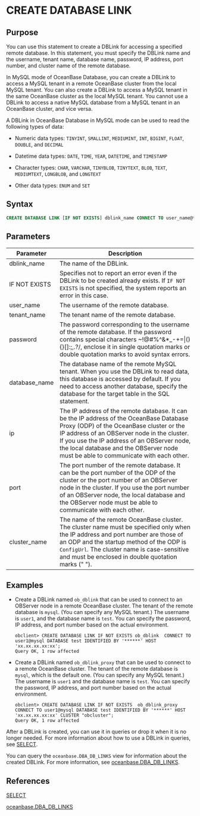 # CREATE DATABASE LINK

## Purpose

You can use this statement to create a DBLink for accessing a specified remote database. In this statement, you must specify the DBLink name and the username, tenant name, database name, password, IP address, port number, and cluster name of the remote database.


In MySQL mode of OceanBase Database, you can create a DBLink to access a MySQL tenant in a remote OceanBase cluster from the local MySQL tenant. You can also create a DBLink to access a MySQL tenant in the same OceanBase cluster as the local MySQL tenant. You cannot use a DBLink to access a native MySQL database from a MySQL tenant in an OceanBase cluster, and vice versa.

A DBLink in OceanBase Database in MySQL mode can be used to read the following types of data:

* Numeric data types: `TINYINT`, `SMALLINT`, `MEDIUMINT`, `INT`, `BIGINT`, `FLOAT`, `DOUBLE`, and `DECIMAL`

* Datetime data types: `DATE`, `TIME`, `YEAR`, `DATETIME`, and `TIMESTAMP`

* Character types: `CHAR`, `VARCHAR`, `TINYBLOB`, `TINYTEXT`, `BLOB`, `TEXT`, `MEDIUMTEXT`, `LONGBLOB`, and `LONGTEXT`

* Other data types: `ENUM` and `SET`

## Syntax

```sql
CREATE DATABASE LINK [IF NOT EXISTS] dblink_name CONNECT TO user_name@tenant_name DATABASE database_name IDENTIFIED BY password HOST 'ip:port' [CLUSTER cluster_name];
```

## Parameters

| Parameter | Description |
| --- | --- |
| dblink_name | The name of the DBLink.  |
| IF NOT EXISTS | Specifies not to report an error even if the DBLink to be created already exists. If `IF NOT EXISTS` is not specified, the system reports an error in this case.  |
| user_name | The username of the remote database.  |
| tenant_name | The tenant name of the remote database.  |
| password | The password corresponding to the username of the remote database. If the password contains special characters ~!@#%^&*_-+=&#124;(){}[]:;,.?/, enclose it in single quotation marks or double quotation marks to avoid syntax errors.  |
| database_name | The database name of the remote MySQL tenant. When you use the DBLink to read data, this database is accessed by default. If you need to access another database, specify the database for the target table in the SQL statement.  |
| ip | The IP address of the remote database. It can be the IP address of the OceanBase Database Proxy (ODP) of the OceanBase cluster or the IP address of an OBServer node in the cluster. If you use the IP address of an OBServer node, the local database and the OBServer node must be able to communicate with each other.  |
| port | The port number of the remote database. It can be the port number of the ODP of the cluster or the port number of an OBServer node in the cluster. If you use the port number of an OBServer node, the local database and the OBServer node must be able to communicate with each other.  |
| cluster_name | The name of the remote OceanBase cluster. The cluster name must be specified only when the IP address and port number are those of an ODP and the startup method of the ODP is `ConfigUrl`. The cluster name is case-sensitive and must be enclosed in double quotation marks (" ").  |


## Examples

* Create a DBLink named `ob_dblink` that can be used to connect to an OBServer node in a remote OceanBase cluster. The tenant of the remote database is `mysql`. (You can specify any MySQL tenant.) The username is `user1`, and the database name is `test`. You can specify the password, IP address, and port number based on the actual environment.

   ```shell
   obclient> CREATE DATABASE LINK IF NOT EXISTS ob_dblink  CONNECT TO user1@mysql DATABASE test IDENTIFIED BY '******' HOST 'xx.xx.xx.xx:xx';
   Query OK, 1 row affected
   ```

* Create a DBLink named `ob_dblink_proxy` that can be used to connect to a remote OceanBase cluster. The tenant of the remote database is `mysql`, which is the default one. (You can specify any MySQL tenant.) The username is `user1` and the database name is `test`. You can specify the password, IP address, and port number based on the actual environment.

   ```shell
   obclient> CREATE DATABASE LINK IF NOT EXISTS  ob_dblink_proxy CONNECT TO user1@mysql DATABASE test IDENTIFIED BY '******' HOST 'xx.xx.xx.xx:xx' CLUSTER "obcluster";
   Query OK, 1 row affected
   ```

After a DBLink is created, you can use it in queries or drop it when it is no longer needed. For more information about how to use a DBLink in queries, see [SELECT](8100.select-of-mysql-mode/100.select-of-mysql-mode.md).

You can query the `oceanbase.DBA_DB_LINKS` view for information about the created DBLink. For more information, see [oceanbase.DBA_DB_LINKS](../../../../700.system-views/400.system-view-of-mysql-mode/200.dictionary-view-of-mysql-mode/23700.dba_db_links-of-mysql-mode.md).

## References

[SELECT](8100.select-of-mysql-mode/100.select-of-mysql-mode.md)

[oceanbase.DBA_DB_LINKS](../../../../700.system-views/400.system-view-of-mysql-mode/200.dictionary-view-of-mysql-mode/23700.dba_db_links-of-mysql-mode.md)

